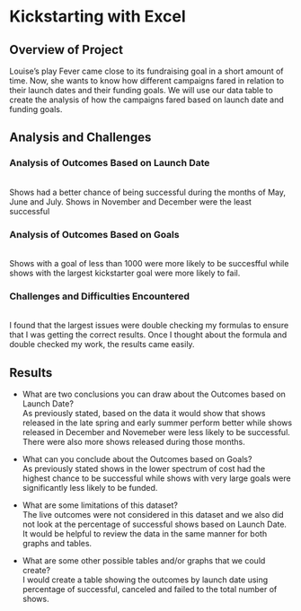 # Kickstarting with Excel

## Overview of Project
Louise’s play Fever came close to its fundraising goal in a short amount of time. Now, she wants to know how different campaigns fared in relation to their launch dates and their funding goals.  We will use our data table to create the analysis of how the campaigns fared based on launch date and funding goals.


## Analysis and Challenges

### Analysis of Outcomes Based on Launch Date
 <br />Shows had a better chance of being successful during the months of May, June and July.  Shows in November and December were the least successful 
    

### Analysis of Outcomes Based on Goals
<br />Shows with a goal of less than 1000 were more likely to be succesfful while shows with the largest kickstarter goal were more likely to fail.

### Challenges and Difficulties Encountered
<br />I found that the largest issues were double checking my formulas to ensure that I was getting the correct results.  Once I thought about the formula and double checked my work, the results came easily.

## Results

- What are two conclusions you can draw about the Outcomes based on Launch Date?
  <br />As previously stated, based on the data it would show that shows released in the late spring and early summer perform better while shows released in December and Novemeber were less likely to be successful.  There were also more shows released during those months.

- What can you conclude about the Outcomes based on Goals?
     <br />As previously stated shows in the lower spectrum of cost had the highest chance to be successful while shows with very large goals were significantly less likely to be funded.

- What are some limitations of this dataset?
     <br />The live outcomes were not considered in this dataset and we also did not look at the percentage of successful shows based on Launch Date.  It would be helpful to review the data in the same manner for both graphs and tables.

- What are some other possible tables and/or graphs that we could create?
   <br />I would create a table showing the outcomes by launch date using percentage of successful, canceled and failed to the total number of shows.
